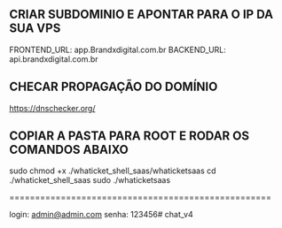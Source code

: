 

## CRIAR SUBDOMINIO E APONTAR PARA O IP DA SUA VPS ##

FRONTEND_URL: app.Brandxdigital.com.br
BACKEND_URL:  api.brandxdigital.com.br

## CHECAR PROPAGAÇÃO DO DOMÍNIO ##

https://dnschecker.org/

## COPIAR A PASTA PARA ROOT E RODAR OS COMANDOS ABAIXO ##

sudo chmod +x ./whaticket_shell_saas/whaticketsaas
cd ./whaticket_shell_saas
sudo ./whaticketsaas

===================================================

login: admin@admin.com
senha: 123456#   c h a t _ v 4  
 